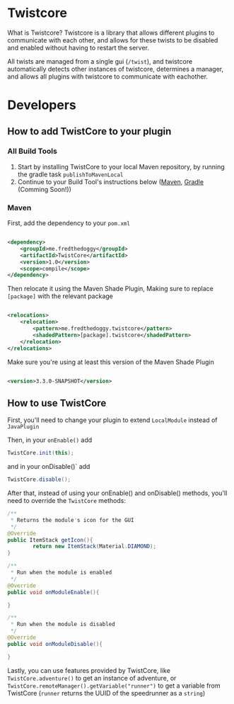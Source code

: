 # Twistcore
What is Twistcore? Twistcore is a library that allows different plugins to communicate with each other, and allows for
these twists to be disabled and enabled without having to restart the server.

All twists are managed from a single gui (`/twist`), and twistcore automatically detects other instances of twistcore, determines a manager, and allows all plugins with twistcore to communicate with eachother.

# Developers

## How to add TwistCore to your plugin

### All Build Tools

1. Start by installing TwistCore to your local Maven repository, by running the gradle task `publishToMavenLocal`
2. Continue to your Build Tool's instructions below ([Maven](#maven), [Gradle](#gradle) (Comming Soon!))

### Maven

First, add the dependency to your `pom.xml`

```xml

<dependency>
    <groupId>me.fredthedoggy</groupId>
    <artifactId>TwistCore</artifactId>
    <version>1.0</version>
    <scope>compile</scope>
</dependency>
```

Then relocate it using the Maven Shade Plugin, Making sure to replace `[package]` with the relevant package

```xml

<relocations>
    <relocation>
        <pattern>me.fredthedoggy.twistcore</pattern>
        <shadedPattern>[package].twistcore</shadedPattern>
    </relocation>
</relocations>
```

Make sure you're using at least this version of the Maven Shade Plugin

```xml

<version>3.3.0-SNAPSHOT</version>
```

## How to use TwistCore

First, you'll need to change your plugin to extend `LocalModule` instead of `JavaPlugin`

Then, in your `onEnable()` add

```java
TwistCore.init(this);
```

and in your onDisable()` add

```java
TwistCore.disable();
```

After that, instead of using your onEnable() and onDisable() methods, you'll need to override the `TwistCore` methods:

```java
/**
 * Returns the module's icon for the GUI
 */
@Override
public ItemStack getIcon(){
        return new ItemStack(Material.DIAMOND);
}

/**
 * Run when the module is enabled
 */
@Override
public void onModuleEnable(){

}

/**
 * Run when the module is disabled
 */
@Override
public void onModuleDisable(){

}
```

Lastly, you can use features provided by TwistCore, like `TwistCore.adventure()` to get an instance of adventure,
or `TwistCore.remoteManager().getVariable("runner")` to get a variable from TwistCore (`runner` returns the UUID of the
speedrunner as a `string`)